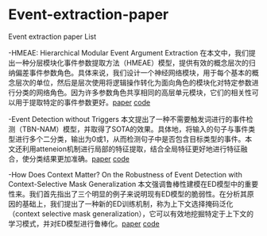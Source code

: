 # Event-extraction-paper
Event extraction paper List

-HMEAE: Hierarchical Modular Event Argument Extraction   在本文中，我们提出一种分层模块化事件参数提取方法（HMEAE）模型，提供有效的概念层次的归纳偏差事件参数角色。具体来说，我们设计一个神经网络模块，用于每个基本的概念层次的单位，然后是层次使用将逻辑操作转化为面向角色的模块化对特定参数进行分类的网络角色。因为许多参数角色共享相同的高层单元模块，它们的相关性可以用于提取特定的事件参数更好。[paper](https://www.aclweb.org/anthology/D19-1584.pdf) [code](https://github.com/thunlp/HMEAE)

-Event Detection without Triggers   本文提出了一种不需要触发词进行的事件检测（TBN-NAM）模型，并取得了SOTA的效果。具体地，将输入的句子与事件类型进行多个二分类，输出为0或1，从而检测句子中是否包含目标类型的事件。本文还利用atteneion机制进行局部的特征提取，结合全局特征更好地进行特征融合，使分类结果更加准确。[paper](https://www.aclweb.org/anthology/N19-1080.pdf) [code](https://github.com/liushulinle/event_detection_without_triggers)

-How Does Context Matter? On the Robustness of Event Detection with Context-Selective Mask Generalization   本文强调鲁棒性建模在ED模型中的重要性来。我们首先指出了三个明显的例子来说明现有ED模型的脆弱性。在分析其原因的基础上，我们提出了一种新的ED训练机制，称为上下文选择掩码泛化（context selective mask generalization），它可以有效地挖掘特定于上下文的学习模式，并对ED模型进行鲁棒化。[paper](https://www.aclweb.org/anthology/2020.findings-emnlp.229.pdf) [code]()
